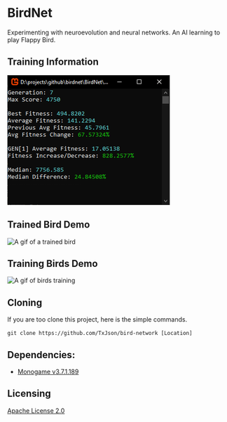 # BirdNet

Experimenting with neuroevolution and neural networks.
An AI learning to play Flappy Bird.

## Training Information
![The data available during training](demo/data.png)

## Trained Bird Demo
![A gif of a trained bird](demo/demo_trainedbird.gif)

## Training Birds Demo
![A gif of birds training](demo/demo_trainingbird.gif)

## Cloning
If you are too clone this project, here is the simple commands.
```
git clone https://github.com/TxJson/bird-network [Location]
```

## Dependencies:
- [Monogame v3.7.1.189](http://community.monogame.net/t/monogame-3-7-1-release/11173)

## Licensing
[Apache License 2.0](https://github.com/TxJson/BirdNet/blob/master/LICENSE)

